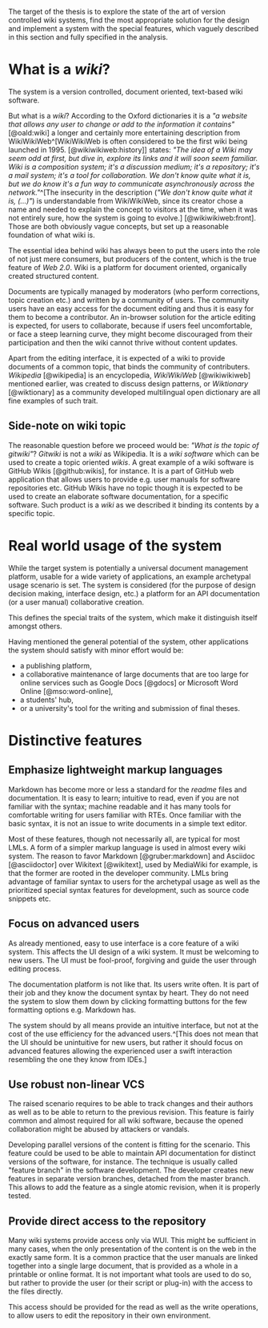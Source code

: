 The target of the thesis is to explore the state of the art of version controlled wiki systems,
find the most appropriate solution for the design and implement a system with the special features, which vaguely described in this section and fully specified in the analysis.

# What is a _wiki_?

The system is a version controlled, document oriented, text-based wiki software.

But what is a _wiki_? According to the Oxford dictionaries it is a _"a website that allows any user to change or add to the information it contains"_ [@oald:wiki] a longer and certainly more entertaining description from WikiWikiWeb^[WikiWikiWeb is often considered to be the first wiki being launched in 1995. [@wikiwikiweb:history]]
states: _"The idea of a Wiki may seem odd at first, but dive in, explore its links and it will soon seem familiar. Wiki is a composition system; it's a discussion medium; it's a repository; it's a mail system; it's a tool for collaboration. We don't know quite what it is, but we do know it's a fun way to communicate asynchronously across the network."_^[The insecurity in the description (_"We don't know quite what it is, (...)"_) is understandable from WikiWikiWeb, since its creator chose a name and needed to explain the concept to visitors at the time, when it was not entirely sure, how the system is going to evolve.] [@wikiwikiweb:front].
Those are both obviously vague concepts, but set up a reasonable foundation of what wiki is.

The essential idea behind wiki has always been to put the users into the role of not just mere consumers, but producers of the content, which is the true feature of _Web 2.0_.
Wiki is a platform for document oriented, organically created structured content.

Documents are typically managed by moderators (who perform corrections, topic creation etc.) and written by a community of users.
The community users have an easy access for the document editing and thus it is easy for them to become a contributor.
An in-browser solution for the article editing is expected, for users to collaborate,
because if users feel uncomfortable, or face a steep learning curve, they might become discouraged from their participation and then the wiki cannot thrive without content updates.

Apart from the editing interface, it is expected of a wiki to provide documents of a common topic, that binds the community of contributers.
_Wikipedia_ [@wikipedia] is an encyclopedia,
_WikiWikiWeb_ [@wikiwikiweb] mentioned earlier, was created to discuss design patterns,
or _Wiktionary_ [@wiktionary] as a community developed multilingual open dictionary are all fine examples of such trait.

## Side-note on wiki topic

The reasonable question before we proceed would be: _"What is the topic of gitwiki"_?
_Gitwiki_ is not a _wiki_ as Wikipedia.
It is a _wiki software_ which can be used to create a topic oriented _wikis_.
A great example of a wiki software is GitHub Wikis [@github:wikis], for instance.
It is a part of GitHub web application that allows users to provide e.g. user manuals for software repositories etc.
GitHub Wikis have no topic though it is expected to be used to create an elaborate software documentation, for a specific software.
Such product is a _wiki_ as we described it binding its contents by a specific topic.


# Real world usage of the system

While the target system is potentially a universal document management platform, usable for a wide variety of applications,
an example archetypal usage scenario is set.
The system is considered (for the purpose of design decision making, interface design, etc.) a platform for an API documentation (or a user manual) collaborative creation.

This defines the special traits of the system, which make it distinguish itself amongst others.

Having mentioned the general potential of the system, other applications the system should satisfy with minor effort would be:

* a publishing platform,
* a collaborative maintenance of large documents that are too large for online services such as Google Docs [@gdocs] or Microsoft Word Online [@mso:word-online],
* a students' hub,
* or a university's tool for the writing and submission of final theses.


# Distinctive features

## Emphasize lightweight markup languages

Markdown has become more or less a standard for the _readme_ files and documentation.
It is easy to learn; intuitive to read, even if you are not familiar with the syntax; machine readable and it has many tools for comfortable writing for users familiar with RTEs.
Once familiar with the basic syntax, it is not an issue to write documents in a simple text editor.

Most of these features, though not necessarily all, are typical for most LMLs.
A form of a simpler markup language is used in almost every wiki system.
The reason to favor Markdown [@gruber:markdown] and Asciidoc [@asciidoctor] over Wikitext [@wikitext], used by MediaWiki for example, is that the former are rooted in the developer community.
LMLs bring advantage of familiar syntax to users for the archetypal usage as well as the prioritized special syntax features for development, such as source code snippets etc.

## Focus on advanced users

As already mentioned, easy to use interface is a core feature of a wiki system.
This affects the UI design of a wiki system.
It must be welcoming to new users.
The UI must be fool-proof, forgiving and guide the user through editing process.

The documentation platform is not like that.
Its users write often.
It is part of their job and they know the document syntax by heart.
They do not need the system to slow them down by clicking formatting buttons for the few formatting options e.g. Markdown has.

The system should by all means provide an intuitive interface, but not at the cost of the use efficiency for the advanced users.^[This does not mean that the UI should be unintuitive for new users, but rather it should focus on advanced features allowing the experienced user a swift interaction resembling the one they know from IDEs.]

## Use robust non-linear VCS

The raised scenario requires to be able to track changes and their authors as well as to be able to return to the previous revision.
This feature is fairly common and almost required for all wiki software, because the opened collaboration might be abused by attackers or vandals.

Developing parallel versions of the content is fitting for the scenario.
This feature could be used to be able to maintain API documentation for distinct versions of the software, for instance.
The technique is usually called "feature branch" in the software development.
The developer creates new features in separate version branches, detached from the master branch.
This allows to add the feature as a single atomic revision, when it is properly tested.

## Provide direct access to the repository

Many wiki systems provide access only via WUI.
This might be sufficient in many cases, when the only presentation of the content is on the web in the exactly same form.
It is a common practice that the user manuals are linked together into a single large document, that is provided as a whole in a printable or online format.
It is not important what tools are used to do so, but rather to provide the user (or their script or plug-in) with the access to the files directly.

This access should be provided for the read as well as the write operations, to allow users to edit the repository in their own environment.
